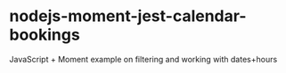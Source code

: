 # nodejs-moment-jest-calendar-bookings
JavaScript + Moment example on filtering and working with dates+hours

